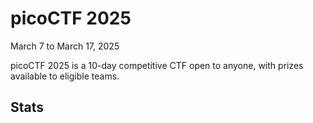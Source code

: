 # picoCTF 2025

March 7 to March 17, 2025

picoCTF 2025 is a 10-day competitive CTF open to anyone, with prizes available to eligible teams.

## Stats

